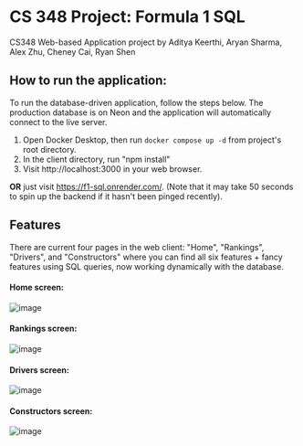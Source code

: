# CS 348 Project: Formula 1 SQL
CS348 Web-based Application project by Aditya Keerthi, Aryan Sharma, Alex Zhu, Cheney Cai, Ryan Shen

## How to run the application:
To run the database-driven application, follow the steps below. The production database is on Neon and the application will automatically connect to the live server.
1. Open Docker Desktop, then run `docker compose up -d` from project's root directory.
2. In the client directory, run "npm install"
3. Visit http://localhost:3000 in your web browser.

**OR** just visit https://f1-sql.onrender.com/. (Note that it may take 50 seconds to spin up the backend if it hasn't been pinged recently).

## Features
There are current four pages in the web client: "Home",  "Rankings", "Drivers", and "Constructors" where you can find all six features + fancy features using SQL queries, now working dynamically with the database.

#### Home screen:
![image](https://github.com/user-attachments/assets/d5b9e7e1-103c-48ea-8c0f-a336606a3736)

#### Rankings screen:
![image](https://github.com/user-attachments/assets/964b7002-8d1c-4b73-9580-a49283944f08)

#### Drivers screen:
![image](https://github.com/user-attachments/assets/9ae59c9e-3e1b-481d-83b2-a64e6c50e2bb)

#### Constructors screen:
![image](https://github.com/user-attachments/assets/24fa849e-1dc0-4fcd-a185-c2def955f56b)

